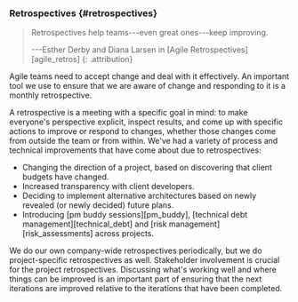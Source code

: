 ### Retrospectives {#retrospectives}

> Retrospectives help teams---even great ones---keep improving.
>
> ---Esther Derby and Diana Larsen in [Agile Retrospectives][agile_retros]
> {: .attribution}

Agile teams need to accept change and deal with it effectively.
An important tool we use to ensure that we are aware of change
and responding to it is a monthly retrospective.

A retrospective is a meeting with a specific goal in mind:
to make everyone's perspective explicit, inspect results, and come up with specific actions to improve or respond to changes, whether those changes come from outside the team or from within.
We've had a variety of process and technical improvements that have come about due to retrospectives:

* Changing the direction of a project, based on discovering that client budgets have changed.
* Increased transparency with client developers.
* Deciding to implement alternative architectures based on newly revealed (or newly decided) future plans.
* Introducing [pm buddy sessions][pm_buddy], [technical debt management][technical_debt] and [risk management][risk_assessments] across projects.

We do our own company-wide retrospectives periodically,
but we do project-specific retrospectives as well.
Stakeholder involvement is crucial for the project retrospectives.
Discussing what's working well and where things can be improved
is an important part of ensuring that the next iterations are
improved relative to the iterations that have been completed.